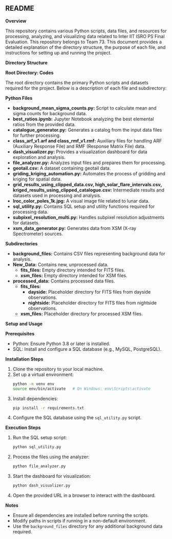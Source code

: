 ## README

**Overview**

This repository contains various Python scripts, data files, and resources for processing, analyzing, and visualizing data related to Inter IIT ISRO PS Final Evaluation. This repository belongs to Team 73. This document provides a detailed explanation of the directory structure, the purpose of each file, and instructions for setting up and running the project.

**Directory Structure**

**Root Directory: Codes**

The root directory contains the primary Python scripts and datasets required for the project. Below is a description of each file and subdirectory:

**Python Files**

* **background_mean_sigma_counts.py:** Script to calculate mean and sigma counts for background data.
* **best_ratios.ipynb:** Jupyter Notebook analyzing the best elemental ratios from the provided data.
* **catalogue_generator.py:** Generates a catalog from the input data files for further processing.
* **class_arf_v1.arf and class_rmf_v1.rmf:** Auxiliary files for handling ARF (Auxiliary Response File) and RMF (Response Matrix File) data.
* **dash_visualizer.py:** Provides a visualization dashboard for data exploration and analysis.
* **file_analyzer.py:** Analyzes input files and prepares them for processing.
* **geotail.csv:** A dataset containing geotail data.
* **griding_kriging_automation.py:** Automates the process of gridding and kriging for spatial data.
* **grid_results_using_clipped_data.csv, high_solar_flare_intervals.csv, kriged_results_using_clipped_catalogue.csv:** Intermediate results and datasets used in processing and analysis.
* **lroc_color_poles_1k.jpg:** A visual image file related to lunar data.
* **sql_utility.py:** Contains SQL setup and utility functions required for processing data.
* **subpixel_resolution_multi.py:** Handles subpixel resolution adjustments for datasets.
* **xsm_data_generator.py:** Generates data from XSM (X-ray Spectrometer) sources.

**Subdirectories**

* **background_files:** Contains CSV files representing background data for analysis.
* **New_Data:** Contains new, unprocessed data.
    * **fits_files:** Empty directory intended for FITS files.
    * **xsm_files:** Empty directory intended for XSM files.
* **processed_data:** Contains processed data files.
    * **fits_files:**
        * **dayside:** Placeholder directory for FITS files from dayside observations.
        * **nightside:** Placeholder directory for FITS files from nightside observations.
    * **xsm_files:** Placeholder directory for processed XSM files.


**Setup and Usage**

**Prerequisites**

* Python: Ensure Python 3.8 or later is installed.
* SQL: Install and configure a SQL database (e.g., MySQL, PostgreSQL).

**Installation Steps**

1. Clone the repository to your local machine.
2. Set up a virtual environment:
   ```bash
   python -m venv env
   source env/bin/activate   # On Windows: env\Scripts\activate
   ```
3. Install dependencies:
   ```bash
   pip install -r requirements.txt
   ```
4. Configure the SQL database using the `sql_utility.py` script.

**Execution Steps**

1. Run the SQL setup script:
   ```bash
   python sql_utility.py
   ```
2. Process the files using the analyzer:
   ```bash
   python file_analyzer.py
   ```
3. Start the dashboard for visualization:
   ```bash
   python dash_visualizer.py
   ```
4. Open the provided URL in a browser to interact with the dashboard.

**Notes**

* Ensure all dependencies are installed before running the scripts.
* Modify paths in scripts if running in a non-default environment.
* Use the `background_files` directory for any additional background data required.
